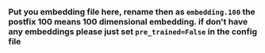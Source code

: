 ### Put you embedding file here, rename then as `embedding.100` the postfix 100 means 100 dimensional embedding. if don't have any embeddings please just set `pre_trained=False` in the config file

